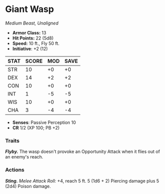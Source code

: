 # Giant Wasp

*Medium Beast, Unaligned*

- **Armor Class:** 13
- **Hit Points:** 22 (5d8)
- **Speed:** 10 ft., Fly 50 ft.
- **Initiative**: +2 (12)

|STAT|SCORE|MOD|SAVE|
| --- | --- | --- | ---- |
| STR | 10 | +0 | +0 |
| DEX | 14 | +2 | +2 |
| CON | 10 | +0 | +0 |
| INT | 1 | -5 | -5 |
| WIS | 10 | +0 | +0 |
| CHA | 3 | -4 | -4 |

- **Senses**: Passive Perception 10
- **CR** 1/2 (XP 100; PB +2)

### Traits

***Flyby.*** The wasp doesn't provoke an Opportunity Attack when it flies out of an enemy's reach.


### Actions

***Sting.*** *Melee Attack Roll:* +4, reach 5 ft. 5 (1d6 + 2) Piercing damage plus 5 (2d4) Poison damage.
